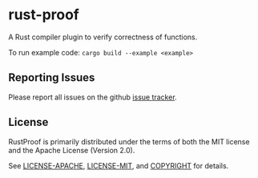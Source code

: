 # rust-proof
A Rust compiler plugin to verify correctness of functions.

To run example code:
    `cargo build --example <example>`

## Reporting Issues

Please report all issues on the github [issue tracker][issues].

[issues]:https://github.com/Rust-Proof/rustproof/issues


## License

RustProof is primarily distributed under the terms of both the MIT license and the Apache License (Version 2.0).

See [LICENSE-APACHE][1], [LICENSE-MIT][2], and [COPYRIGHT][3] for details.

[1]:https://github.com/Rust-Proof/rustproof/blob/master/LICENSE-APACHE
[2]:https://github.com/Rust-Proof/rustproof/blob/master/LICENSE-MIT
[3]:https://github.com/Rust-Proof/rustproof/blob/master/COPYRIGHT
